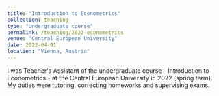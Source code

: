 ```yaml
---
title: "Introduction to Econometrics"
collection: teaching
type: "Undergraduate course"
permalink: /teaching/2022-econometrics
venue: "Central European University"
date: 2022-04-01
location: "Vienna, Austria"
---
```


I was Teacher's Assistant of the undergraduate course - Introduction to Econometrics - at the Central European University in 2022 (spring term). My duties were tutoring, correcting homeworks and supervising exams.
